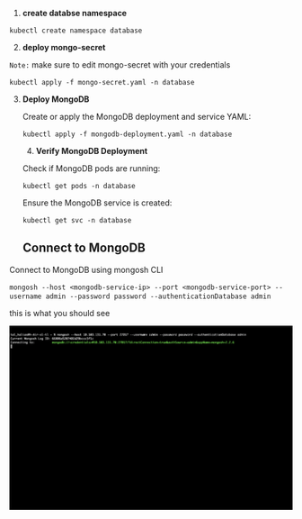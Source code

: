1. **create databse namespace**

```
kubectl create namespace database
```

2. **deploy mongo-secret**

`Note:` make sure to edit mongo-secret with your credentials

```
kubectl apply -f mongo-secret.yaml -n database
```

3. **Deploy MongoDB**

   Create or apply the MongoDB deployment and service YAML:

   ```
   kubectl apply -f mongodb-deployment.yaml -n database
   ```

   4. **Verify MongoDB Deployment**

   Check if MongoDB pods are running:
   ```
   kubectl get pods -n database
   ```

   Ensure the MongoDB service is created:

   ```
   kubectl get svc -n database
   ```

   ## Connect to MongoDB

Connect to MongoDB using mongosh CLI

```
mongosh --host <mongodb-service-ip> --port <mongodb-service-port> --username admin --password password --authenticationDatabase admin
```

this is what you should see 

![](images/mongo.png)